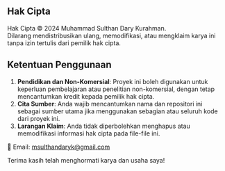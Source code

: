 ## Hak Cipta
Hak Cipta © 2024 Muhammad Sulthan Dary Kurahman.  
Dilarang mendistribusikan ulang, memodifikasi, atau mengklaim karya ini tanpa izin tertulis dari pemilik hak cipta.

## Ketentuan Penggunaan
1. **Pendidikan dan Non-Komersial**: Proyek ini boleh digunakan untuk keperluan pembelajaran atau penelitian non-komersial, dengan tetap mencantumkan kredit kepada pemilik hak cipta.
2. **Cita Sumber**: Anda wajib mencantumkan nama dan repositori ini sebagai sumber utama jika menggunakan sebagian atau seluruh kode dari proyek ini.
3. **Larangan Klaim**: Anda tidak diperbolehkan menghapus atau memodifikasi informasi hak cipta pada file-file ini.

📧 Email: msulthandaryk@gmail.com

Terima kasih telah menghormati karya dan usaha saya!
